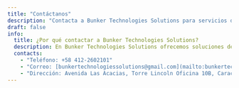 ```yaml
---
title: "Contáctanos"
description: "Contacta a Bunker Technologies Solutions para servicios de desarrollo de software, seguridad y consultoría técnica."
draft: false
info:
  title: ¿Por qué contactar a Bunker Technologies Solutions?
  description: En Bunker Technologies Solutions ofrecemos soluciones de desarrollo, integración y ciberseguridad a la medida de su negocio. Nuestro equipo combina experiencia técnica y enfoque en resultados para entregar proyectos confiables y escalables.
  contacts:
    - "Teléfono: +58 412-2602101"
    - "Correo: [bunkertechnologiessolutions@gmail.com](mailto:bunkertechnologiessolutions@gmail.com)"
    - "Dirección: Avenida Las Acacias, Torre Lincoln Oficina 10B, Caracas, Venezuela"
---
```

